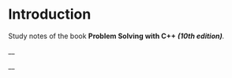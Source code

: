 # Introduction

Study notes of the book **Problem Solving with C++** _**\(10th edition\)**._

\_\_

\_\_


